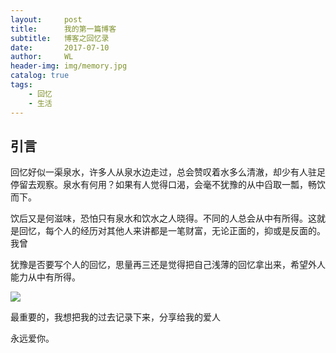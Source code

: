 ```yaml
---
layout:     post
title:      我的第一篇博客
subtitle:   博客之回忆录
date:       2017-07-10
author:     WL
header-img: img/memory.jpg
catalog: true
tags:
    - 回忆
    - 生活
---
```



## 引言

回忆好似一渠泉水，许多人从泉水边走过，总会赞叹着水多么清澈，却少有人驻足停留去观察。泉水有何用？如果有人觉得口渴，会毫不犹豫的从中舀取一瓢，畅饮而下。

饮后又是何滋味，恐怕只有泉水和饮水之人晓得。不同的人总会从中有所得。这就是回忆，每个人的经历对其他人来讲都是一笔财富，无论正面的，抑或是反面的。我曾

犹豫是否要写个人的回忆，思量再三还是觉得把自己浅薄的回忆拿出来，希望外人能力从中有所得。

![](http://n.sinaimg.cn/sd/56_img/uplaod/ed185451/20170823/nZyb-fykcpru9134440.jpg)

最重要的，我想把我的过去记录下来，分享给我的爱人

永远爱你。

